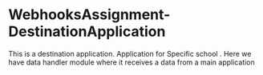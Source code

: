 # WebhooksAssignment-DestinationApplication

This is a destination application. Application for Specific school . Here we have data handler module  where it receives a data  from a main application
